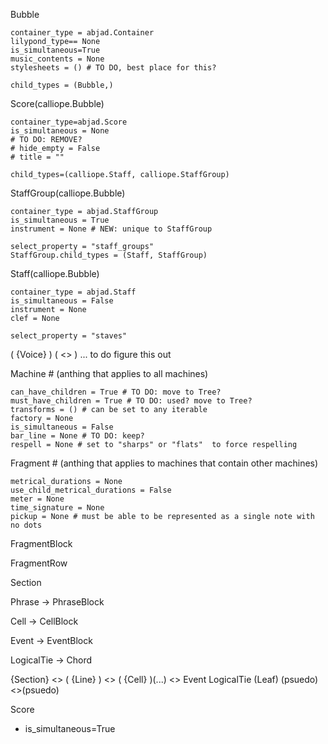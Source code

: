 Bubble

    container_type = abjad.Container
    lilypond_type== None
    is_simultaneous=True
    music_contents = None
    stylesheets = () # TO DO, best place for this?

    child_types = (Bubble,)

Score(calliope.Bubble)

    container_type=abjad.Score
    is_simultaneous = None
    # TO DO: REMOVE?
    # hide_empty = False 
    # title = ""

    child_types=(calliope.Staff, calliope.StaffGroup)

StaffGroup(calliope.Bubble)

    container_type = abjad.StaffGroup
    is_simultaneous = True
    instrument = None # NEW: unique to StaffGroup
    
    select_property = "staff_groups"
    StaffGroup.child_types = (Staff, StaffGroup)

Staff(calliope.Bubble)

    container_type = abjad.Staff
    is_simultaneous = False
    instrument = None
    clef = None

    select_property = "staves"

( {Voice} ) ( <<VoiceBlock>> )  ... to do figure this out

Machine # (anthing that applies to all machines)

    can_have_children = True # TO DO: move to Tree?
    must_have_children = True # TO DO: used? move to Tree?
    transforms = () # can be set to any iterable
    factory = None
    is_simultaneous = False
    bar_line = None # TO DO: keep?
    respell = None # set to "sharps" or "flats"  to force respelling

Fragment # (anthing that applies to machines that contain other machines)

    metrical_durations = None
    use_child_metrical_durations = False
    meter = None
    time_signature = None
    pickup = None # must be able to be represented as a single note with no dots

FragmentBlock


FragmentRow
    

Section

Phrase -> PhraseBlock

Cell -> CellBlock

Event -> EventBlock

LogicalTie -> Chord




{Section} <<SectionBlock>>
( {Line} ) <<LineBlock>>
( {Cell} )(...) <<CellBlock>>
Event
LogicalTie
(Leaf) (psuedo) <<Chord>>(psuedo)

Score
 - is_simultaneous=True
